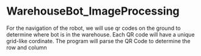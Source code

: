 # WarehouseBot_ImageProcessing
For the navigation of the robot, we will use qr codes on the ground to determine where bot is in the warehouse.
Each QR code will have a unique grid-like cordinate. The program will parse the QR Code to determine the row and column
